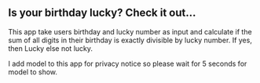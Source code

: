 ## Is your birthday lucky? Check it out...

This app take users birthday and lucky number as input and calculate if the sum of all digits in their birthday is exactly divisible by lucky number. If yes, then Lucky else not lucky.

I add model to this app for privacy notice so please wait for 5 seconds for model to show.


